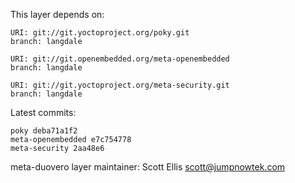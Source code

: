This layer depends on:

    URI: git://git.yoctoproject.org/poky.git
    branch: langdale

    URI: git://git.openembedded.org/meta-openembedded
    branch: langdale

    URI: git://git.yoctoproject.org/meta-security.git
    branch: langdale

Latest commits:

    poky deba71a1f2
    meta-openembedded e7c754778
    meta-security 2aa48e6

meta-duovero layer maintainer: Scott Ellis <scott@jumpnowtek.com>
